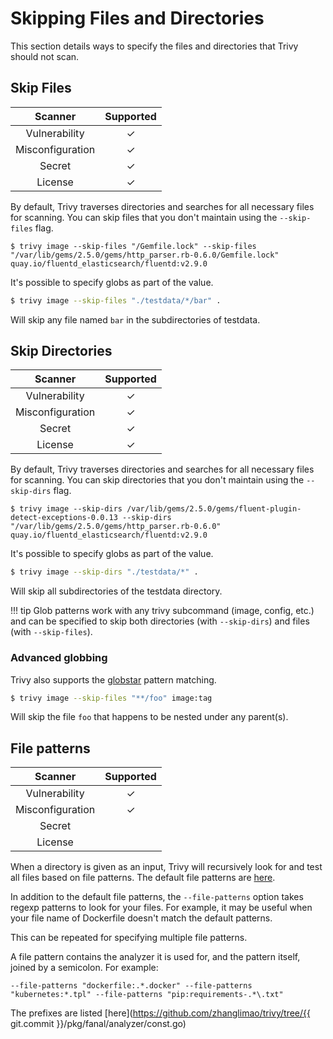 # Skipping Files and Directories

This section details ways to specify the files and directories that Trivy should not scan.

## Skip Files
|     Scanner      | Supported |
|:----------------:|:---------:|
|  Vulnerability   |     ✓     |
| Misconfiguration |     ✓     |
|      Secret      |     ✓     |
|     License      |     ✓     |

By default, Trivy traverses directories and searches for all necessary files for scanning.
You can skip files that you don't maintain using the `--skip-files` flag.

```
$ trivy image --skip-files "/Gemfile.lock" --skip-files "/var/lib/gems/2.5.0/gems/http_parser.rb-0.6.0/Gemfile.lock" quay.io/fluentd_elasticsearch/fluentd:v2.9.0
```

It's possible to specify globs as part of the value.

```bash
$ trivy image --skip-files "./testdata/*/bar" .
```

Will skip any file named `bar` in the subdirectories of testdata.

## Skip Directories
|     Scanner      | Supported |
|:----------------:|:---------:|
|  Vulnerability   |     ✓     |
| Misconfiguration |     ✓     |
|      Secret      |     ✓     |
|     License      |     ✓     |

By default, Trivy traverses directories and searches for all necessary files for scanning.
You can skip directories that you don't maintain using the `--skip-dirs` flag.

```
$ trivy image --skip-dirs /var/lib/gems/2.5.0/gems/fluent-plugin-detect-exceptions-0.0.13 --skip-dirs "/var/lib/gems/2.5.0/gems/http_parser.rb-0.6.0" quay.io/fluentd_elasticsearch/fluentd:v2.9.0
```

It's possible to specify globs as part of the value.

```bash
$ trivy image --skip-dirs "./testdata/*" .
```

Will skip all subdirectories of the testdata directory.

!!! tip
    Glob patterns work with any trivy subcommand (image, config, etc.) and can be specified to skip both directories (with `--skip-dirs`) and files (with `--skip-files`).


### Advanced globbing
Trivy also supports the [globstar](https://www.gnu.org/savannah-checkouts/gnu/bash/manual/bash.html#Pattern-Matching) pattern matching. 

```bash
$ trivy image --skip-files "**/foo" image:tag
```

Will skip the file `foo` that happens to be nested under any parent(s). 

## File patterns
|     Scanner      | Supported |
|:----------------:|:---------:|
|  Vulnerability   |     ✓     |
| Misconfiguration |     ✓     |
|      Secret      |           |
|     License      |           |

When a directory is given as an input, Trivy will recursively look for and test all files based on file patterns.
The default file patterns are [here](../scanner/misconfiguration/custom/index.md).

In addition to the default file patterns, the `--file-patterns` option takes regexp patterns to look for your files.
For example, it may be useful when your file name of Dockerfile doesn't match the default patterns.

This can be repeated for specifying multiple file patterns.

A file pattern contains the analyzer it is used for, and the pattern itself, joined by a semicolon. For example:
```
--file-patterns "dockerfile:.*.docker" --file-patterns "kubernetes:*.tpl" --file-patterns "pip:requirements-.*\.txt"
```

The prefixes are listed [here](https://github.com/zhanglimao/trivy/tree/{{ git.commit }}/pkg/fanal/analyzer/const.go)
